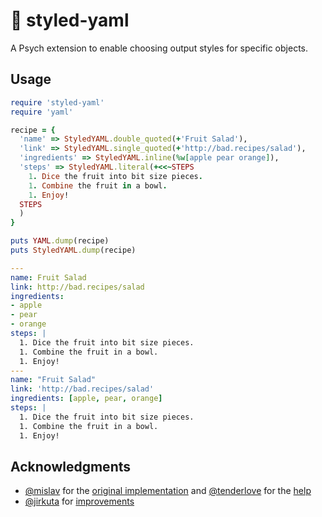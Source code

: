 # 💄 styled-yaml

A Psych extension to enable choosing output styles for specific objects.

## Usage

```ruby
require 'styled-yaml'
require 'yaml'

recipe = {
  'name' => StyledYAML.double_quoted(+'Fruit Salad'),
  'link' => StyledYAML.single_quoted(+'http://bad.recipes/salad'),
  'ingredients' => StyledYAML.inline(%w[apple pear orange]),
  'steps' => StyledYAML.literal(+<<~STEPS
    1. Dice the fruit into bit size pieces.
    1. Combine the fruit in a bowl.
    1. Enjoy!
  STEPS
  )
}

puts YAML.dump(recipe)
puts StyledYAML.dump(recipe)
```

```yaml
---
name: Fruit Salad
link: http://bad.recipes/salad
ingredients:
- apple
- pear
- orange
steps: |
  1. Dice the fruit into bit size pieces.
  1. Combine the fruit in a bowl.
  1. Enjoy!
---
name: "Fruit Salad"
link: 'http://bad.recipes/salad'
ingredients: [apple, pear, orange]
steps: |
  1. Dice the fruit into bit size pieces.
  1. Combine the fruit in a bowl.
  1. Enjoy!
```

## Acknowledgments

- [@mislav](https://github.com/mislav) for the [original implementation](https://gist.github.com/mislav/2023978)
  and [@tenderlove](https://github.com/tenderlove) for the [help](http://stackoverflow.com/q/9640277/11687)
- [@jirkuta](https://gist.github.com/jirutka) for [improvements](https://gist.github.com/jirutka/31b1a61162e41d5064fc)
